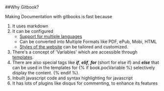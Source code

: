 ##Why Gitbook?

Making Documentation with gitbooks is fast because 
1. It uses markdown
2. It can be configured
	- [Support for multiple languages][1]
	- Can be converted into Multiple Formats like PDF, ePub, Mobi, HTML
	- [Styles of the website][2] can be tailored and customized.
3. There's a concept of 'Variables' which are accessible through [templates][3]. 
4. There are also special tags like **_if_**, **_elif_**, **_for_** (short for else if) and **_else_** that can be used in the templates for {% if book.pocVariable %} selectively display the content. {% endif %}. 
5. Inbuilt javascript code and syntax highlighting for javascript
6. It has lots of plugins like disqus for commenting, to enhance its features

[1]: http://help.gitbook.com/format/languages.html
[2]: http://help.gitbook.com/styling/book.html
[3]: http://help.gitbook.com/format/templating.html